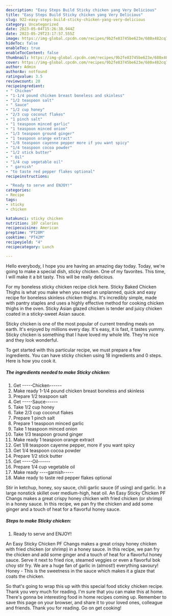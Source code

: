 ```yaml
---
description: "Easy Steps Build Sticky chicken yang Very Delicious"
title: "Easy Steps Build Sticky chicken yang Very Delicious"
slug: 922-easy-steps-build-sticky-chicken-yang-very-delicious
category: Uncategorized
date: 2023-05-04T15:26:38.944Z
date: 2023-05-29T23:17:57.555Z
image: https://img-global.cpcdn.com/recipes/9b2fe83745be623e/680x482cq70/sticky-chicken-recipe-main-photo.jpg
hideToc: false
enableToc: true
enableTocContent: false
thumbnail: https://img-global.cpcdn.com/recipes/9b2fe83745be623e/680x482cq70/sticky-chicken-recipe-main-photo.jpg
cover: https://img-global.cpcdn.com/recipes/9b2fe83745be623e/680x482cq70/sticky-chicken-recipe-main-photo.jpg
author: Admin
authorAv: notfound
ratingvalue: 3.5
reviewcount: 20
recipeingredient:
- " Chicken"
- "1-1/4 pound chicken breast boneless and skinless"
- "1/2 teaspoon salt"
- " Sauce"
- "1/2 cup honey"
- "2/3 cup coconut flakes"
- "1 pinch salt"
- "1 teaspoon minced garlic"
- "1 teaspoon minced onion"
- "1/3 teaspoon ground ginger"
- "1 teaspoon orange extract"
- "1/8 teaspoon cayenne pepper more if you want spicy"
- "1/4 teaspoon cocoa powder"
- "1/2 stick butter"
- " Oil"
- "1/4 cup vegetable oil"
- " garnish"
- "to taste red pepper flakes optional"
recipeinstructions:

- "Ready to serve and ENJOY!"
categories:
- Recipe
tags:
- sticky
- chicken

katakunci: sticky chicken 
nutrition: 107 calories
recipecuisine: American
preptime: "PT20M"
cooktime: "PT42M"
recipeyield: "4"
recipecategory: Lunch

---
```



Hello everybody, I hope you are having an amazing day today. Today, we're going to make a special dish, sticky chicken. One of my favorites. This time, I will make it a bit tasty. This will be really delicious.

For my boneless sticky chicken recipe click here. Sticky Baked Chicken Thighs is what you make when you need an unplanned, quick and easy recipe for boneless skinless chicken thighs. It&#39;s incredibly simple, made with pantry staples and uses a highly effective method for cooking chicken thighs in the oven. Sticky Asian glazed chicken is tender and juicy chicken coated in a sticky-sweet Asian sauce.

Sticky chicken is one of the most popular of current trending meals on earth. It's enjoyed by millions every day. It's easy, it is fast, it tastes yummy. Sticky chicken is something that I have loved my whole life. They're nice and they look wonderful.


To get started with this particular recipe, we must prepare a few ingredients. You can have sticky chicken using 18 ingredients and 0 steps. Here is how you cook it.

<!--inarticleads1-->

##### The ingredients needed to make Sticky chicken:

1. Get  -----Chicken------
1. Make ready 1-1/4 pound chicken breast boneless and skinless
1. Prepare 1/2 teaspoon salt
1. Get  -----Sauce------
1. Take 1/2 cup honey
1. Take 2/3 cup coconut flakes
1. Prepare 1 pinch salt
1. Prepare 1 teaspoon minced garlic
1. Take 1 teaspoon minced onion
1. Take 1/3 teaspoon ground ginger
1. Make ready 1 teaspoon orange extract
1. Get 1/8 teaspoon cayenne pepper, more if you want spicy
1. Get 1/4 teaspoon cocoa powder
1. Prepare 1/2 stick butter
1. Get  -----Oil------
1. Prepare 1/4 cup vegetable oil
1. Make ready  ----garnish-----
1. Make ready to taste red pepper flakes optional


Stir in ketchup, honey, soy sauce, chili garlic sauce (if using) and garlic. In a large nonstick skillet over medium-high, heat oil. An Easy Sticky Chicken PF Changs makes a great crispy honey chicken with fried chicken (or shrimp) in a honey sauce. In this recipe, we pan fry the chicken and add some ginger and a touch of heat for a flavorful honey sauce. 

<!--inarticleads2-->

##### Steps to make Sticky chicken:


1. Ready to serve and ENJOY!

An Easy Sticky Chicken PF Changs makes a great crispy honey chicken with fried chicken (or shrimp) in a honey sauce. In this recipe, we pan fry the chicken and add some ginger and a touch of heat for a flavorful honey sauce. Serve it next to fried rice, steamed veggies or even a flavorful bok choy stir fry. We are a huge fan of garlic in (almost!) everything savoury! Honey - This is the sweetness in the sauce which makes it a glaze that coats the chicken. 

So that's going to wrap this up with this special food sticky chicken recipe. Thank you very much for reading. I'm sure that you can make this at home. There's gonna be interesting food in home recipes coming up. Remember to save this page on your browser, and share it to your loved ones, colleague and friends. Thank you for reading. Go on get cooking!
